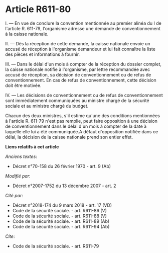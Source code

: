 # Article R611-80

I. ― En vue de conclure la convention mentionnée au premier alinéa du I de l'article R. 611-79, l'organisme adresse une
demande de conventionnement à la caisse nationale. 

II. ― Dès la réception de cette demande, la caisse nationale envoie un accusé de réception à l'organisme demandeur et lui
fait connaître la liste des pièces et informations à fournir. 

III. ― Dans le délai d'un mois à compter de la réception du dossier complet, la caisse nationale notifie à l'organisme, par
lettre recommandée avec accusé de réception, sa décision de conventionnement ou de refus de conventionnement. En cas de refus
de conventionnement, cette décision doit être motivée. 

IV. ― Les décisions de conventionnement ou de refus de conventionnement sont immédiatement communiquées au ministre chargé de
la sécurité sociale et au ministre chargé du budget. 

Chacun des deux ministres, s'il estime qu'une des conditions mentionnées à l'article R. 611-79 n'est pas remplie, peut faire
opposition à une décision de conventionnement dans le délai d'un mois à compter de la date à laquelle elle lui a été
communiquée.A défaut d'opposition notifiée dans ce délai, la décision de la caisse nationale prend son entier effet.

**Liens relatifs à cet article**

_Anciens textes_:

  - Décret n°70-158 du 26 février 1970 - art. 9 (Ab)

_Modifié par_:

  - Décret n°2007-1752 du 13 décembre 2007 - art. 2

_Cité par_:

  - Décret n°2018-174 du 9 mars 2018 - art. 17 (VD)
  - Code de la sécurité sociale. - art. R611-86 (V)
  - Code de la sécurité sociale. - art. R611-88 (V)
  - Code de la sécurité sociale. - art. R611-89 (Ab)
  - Code de la sécurité sociale. - art. R611-94 (Ab)

_Cite_:

  - Code de la sécurité sociale. - art. R611-79
